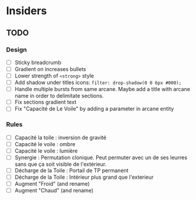 # Insiders

## TODO

### Design
- [ ] Sticky breadcrumb
- [ ] Gradient on increases bullets
- [ ] Lower strength of `<strong>` style
- [ ] Add shadow under titles icons: `filter: drop-shadow(0 0 6px #000);`
- [ ] Handle multiple bursts from same arcane. Maybe add a title with arcane name in order to delimitate sections.
- [ ] Fix sections gradient text
- [ ] Fix "Capacité de Le Voile" by adding a parameter in arcane entity

### Rules
- [ ] Capacité la toile : inversion de gravité
- [ ] Capacité le voile : ombre
- [ ] Capacité le voile : lumière
- [ ] Synergie : Permutation clonique. Peut permuter avec un de ses leurres sans que ça soit visible de l'extérieur.
- [ ] Décharge de la Toile : Portail de TP permanent
- [ ] Décharge de la Toile : Intérieur plus grand que l'exterieur
- [ ] Augment "Froid" (and rename)
- [ ] Augment "Chaud" (and rename)
